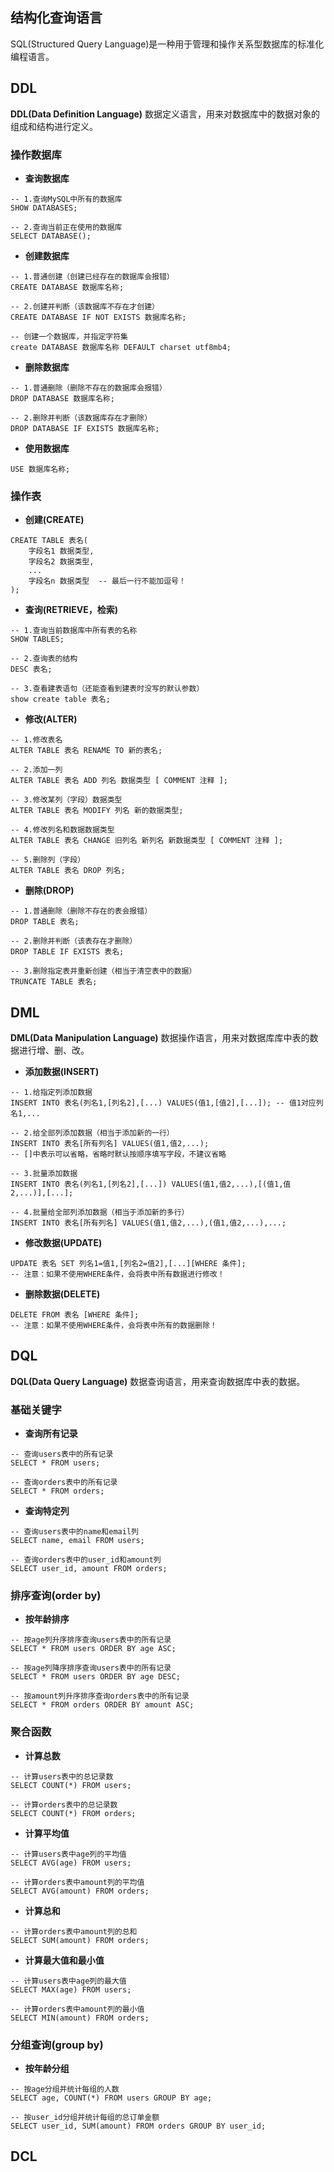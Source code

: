 ## 结构化查询语言
SQL(Structured Query Language)是一种用于管理和操作关系型数据库的标准化编程语言。
## DDL
**DDL(Data Definition Language)** 数据定义语言，用来对数据库中的数据对象的组成和结构进行定义。
### 操作数据库
- **查询数据库**
```mysql
-- 1.查询MySQL中所有的数据库
SHOW DATABASES;

-- 2.查询当前正在使用的数据库
SELECT DATABASE();
```
- **创建数据库**
```mysql
-- 1.普通创建（创建已经存在的数据库会报错）
CREATE DATABASE 数据库名称;

-- 2.创建并判断（该数据库不存在才创建）
CREATE DATABASE IF NOT EXISTS 数据库名称;

-- 创建一个数据库，并指定字符集
create DATABASE 数据库名称 DEFAULT charset utf8mb4;
```
- **删除数据库**
```mysql
-- 1.普通删除（删除不存在的数据库会报错） 
DROP DATABASE 数据库名称;

-- 2.删除并判断（该数据库存在才删除） 
DROP DATABASE IF EXISTS 数据库名称;
```
- **使用数据库**
```mysql
USE 数据库名称;
```
### 操作表
- **创建(CREATE)**
```mysql
CREATE TABLE 表名(
	字段名1 数据类型,
	字段名2 数据类型,
	...
	字段名n 数据类型  -- 最后一行不能加逗号！
);
```
- **查询(RETRIEVE，检索)**
```mysql
-- 1.查询当前数据库中所有表的名称
SHOW TABLES;

-- 2.查询表的结构
DESC 表名;

-- 3.查看建表语句（还能查看到建表时没写的默认参数）
show create table 表名;
```
- **修改(ALTER)**
```mysql
-- 1.修改表名
ALTER TABLE 表名 RENAME TO 新的表名;

-- 2.添加一列
ALTER TABLE 表名 ADD 列名 数据类型 [ COMMENT 注释 ];

-- 3.修改某列（字段）数据类型
ALTER TABLE 表名 MODIFY 列名 新的数据类型;

-- 4.修改列名和数据数据类型
ALTER TABLE 表名 CHANGE 旧列名 新列名 新数据类型 [ COMMENT 注释 ];

-- 5.删除列（字段）
ALTER TABLE 表名 DROP 列名;
```
- **删除(DROP)**
```mysql
-- 1.普通删除（删除不存在的表会报错）
DROP TABLE 表名;

-- 2.删除并判断（该表存在才删除）
DROP TABLE IF EXISTS 表名;

-- 3.删除指定表并重新创建（相当于清空表中的数据）
TRUNCATE TABLE 表名;
```
## DML
**DML(Data Manipulation Language)** 数据操作语言，用来对数据库库中表的数据进行增、删、改。
- **添加数据(INSERT)**
```mysql
-- 1.给指定列添加数据
INSERT INTO 表名(列名1,[列名2],[...) VALUES(值1,[值2],[...]); -- 值1对应列名1,...

-- 2.给全部列添加数据（相当于添加新的一行）
INSERT INTO 表名[所有列名] VALUES(值1,值2,...);
-- []中表示可以省略，省略时默认按顺序填写字段，不建议省略

-- 3.批量添加数据
INSERT INTO 表名(列名1,[列名2],[...]) VALUES(值1,值2,...),[(值1,值2,...)],[...];

-- 4.批量给全部列添加数据（相当于添加新的多行）
INSERT INTO 表名[所有列名] VALUES(值1,值2,...),(值1,值2,...),...;
```
- **修改数据(UPDATE)**
```mysql
UPDATE 表名 SET 列名1=值1,[列名2=值2],[...][WHERE 条件];
-- 注意：如果不使用WHERE条件，会将表中所有数据进行修改！
```
- **删除数据(DELETE)**
```mysql
DELETE FROM 表名 [WHERE 条件];
-- 注意：如果不使用WHERE条件，会将表中所有的数据删除！
```
## DQL
**DQL(Data Query Language)** 数据查询语言，用来查询数据库中表的数据。
### 基础关键字
- **查询所有记录**
```mysql
-- 查询users表中的所有记录
SELECT * FROM users;

-- 查询orders表中的所有记录
SELECT * FROM orders;
```
- **查询特定列**
```mysql
-- 查询users表中的name和email列
SELECT name, email FROM users;

-- 查询orders表中的user_id和amount列
SELECT user_id, amount FROM orders;
```
### 排序查询(order by)
- **按年龄排序**
```mysql
-- 按age列升序排序查询users表中的所有记录
SELECT * FROM users ORDER BY age ASC;

-- 按age列降序排序查询users表中的所有记录
SELECT * FROM users ORDER BY age DESC;

-- 按amount列升序排序查询orders表中的所有记录
SELECT * FROM orders ORDER BY amount ASC;
```
### 聚合函数
- **计算总数**
```mysql
-- 计算users表中的总记录数
SELECT COUNT(*) FROM users;

-- 计算orders表中的总记录数
SELECT COUNT(*) FROM orders;
```
- **计算平均值**
```mysql
-- 计算users表中age列的平均值
SELECT AVG(age) FROM users;

-- 计算orders表中amount列的平均值
SELECT AVG(amount) FROM orders;
```
- **计算总和**
```mysql
-- 计算orders表中amount列的总和
SELECT SUM(amount) FROM orders;
```
- **计算最大值和最小值**
```mysql
-- 计算users表中age列的最大值
SELECT MAX(age) FROM users;

-- 计算orders表中amount列的最小值
SELECT MIN(amount) FROM orders;
```
### 分组查询(group by)
- **按年龄分组**
```mysql
-- 按age分组并统计每组的人数
SELECT age, COUNT(*) FROM users GROUP BY age;

-- 按user_id分组并统计每组的总订单金额
SELECT user_id, SUM(amount) FROM orders GROUP BY user_id;
```
## DCL